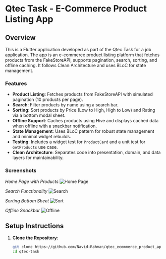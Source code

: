 # Qtec Task - E-Commerce Product Listing App

## Overview
This is a Flutter application developed as part of the Qtec Task for a job application. The app is an e-commerce product listing platform that fetches products from the FakeStoreAPI, supports pagination, search, sorting, and offline caching. It follows Clean Architecture and uses BLoC for state management.

### Features
- **Product Listing**: Fetches products from FakeStoreAPI with simulated pagination (10 products per page).
- **Search**: Filter products by name using a search bar.
- **Sorting**: Sort products by Price (Low to High, High to Low) and Rating via a bottom modal sheet.
- **Offline Support**: Caches products using Hive and displays cached data when offline with a snackbar notification.
- **State Management**: Uses BLoC pattern for robust state management and minimal widget rebuilds.
- **Testing**: Includes a widget test for `ProductCard` and a unit test for `GetProducts` use case.
- **Clean Architecture**: Separates code into presentation, domain, and data layers for maintainability.

### Screenshots
*Home Page with Products*
![Home Page](assets/screenshots/home_page.png)

*Search Functionality*
![Search](assets/screenshots/search.png)

*Sorting Bottom Sheet*
![Sort](assets/screenshots/sort_by.png)

*Offline Snackbar*
![Offline](-)

## Setup Instructions
1. **Clone the Repository**:
   ```bash
   git clone https://github.com/Navid-Rahman/qtec_ecommerce_product_app.git
   cd qtec-task